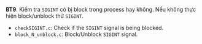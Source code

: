 **BT9**. Kiểm tra `SIGINT` có bị block trong process hay không. Nếu không thực hiện block/unblock thử `SIGINT`.
- `checkSIGINT.c`: Check if the `SIGINT` signal is being blocked.
- `block_N_unblock.c`: Block/Unblock `SIGINT` signal.